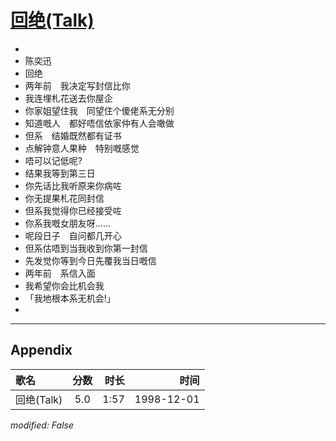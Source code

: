 # [回绝(Talk)](https://music.163.com/song?id=67743)

* 
* 陈奕迅
* 回绝
* 两年前　我决定写封信比你
* 我连埋札花送去你屋企
* 你家姐望住我　同望住个傻佬系无分别
* 知道嘅人　都好唔信依家仲有人会噉做
* 但系　结婚既然都有证书
* 点解钟意人果种　特别嘅感觉
* 唔可以记低呢?
* 结果我等到第三日
* 你先话比我听原来你病咗
* 你无提果札花同封信
* 但系我觉得你已经接受咗
* 你系我嘅女朋友呀......
* 呢段日子　自问都几开心
* 但系估唔到当我收到你第一封信
* 先发觉你等到今日先覆我当日嘅信
* 两年前　系信入面
* 我希望你会比机会我
* 「我地根本系无机会!」
* 


---

## Appendix

|歌名|分数|时长|时间|
|:---|:---:|---:|---:|
|回绝(Talk)|5.0|1:57|1998-12-01

*modified: False*